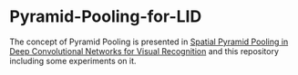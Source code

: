 # Pyramid-Pooling-for-LID
The concept of Pyramid Pooling is presented in [Spatial Pyramid Pooling in Deep Convolutional Networks for Visual Recognition](http://home.ustc.edu.cn/~sqren/SPP/spp_eccv2014.pdf) and this repository including some experiments on it.
